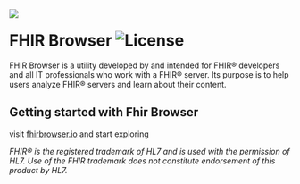 <img src="assets/icon_x128.png" align="left" />

# FHIR Browser ![License](https://img.shields.io/static/v1?label=license&message=CC-BY-NC-ND-4.0&color=green)

FHIR Browser is a utility developed by and intended for FHIR® developers and all IT professionals who work with a FHIR® server. Its purpose is to help users analyze FHIR® servers and learn about their content.


## Getting started with Fhir Browser

visit [fhirbrowser.io](https://fhirbrowser.io) and start exploring








_FHIR® is the registered trademark of HL7 and is used with the permission of HL7. Use of the FHIR trademark does not constitute endorsement of this product by HL7._